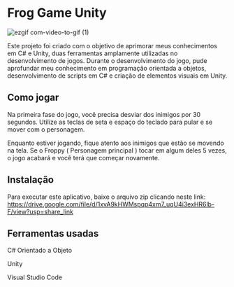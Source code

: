 

# Frog Game Unity
![ezgif com-video-to-gif (1)](https://user-images.githubusercontent.com/102039571/229845250-bdff019e-eed5-4352-87a3-802d781e3710.gif)


  Este projeto foi criado com o objetivo de aprimorar meus conhecimentos em C# e Unity, duas ferramentas amplamente utilizadas no desenvolvimento de jogos. Durante o desenvolvimento do jogo, pude aprofundar meu conhecimento em programação orientada a objetos, desenvolvimento de scripts em C# e criação de elementos visuais em Unity.

## Como jogar
Na primeira fase do jogo, você precisa desviar dos inimigos por 30 segundos. Utilize as teclas de seta e espaço do teclado para pular e se mover com o personagem.

Enquanto estiver jogando, fique atento aos inimigos que estão se movendo na tela. Se o Froppy ( Personagem principal ) tocar em algum deles 5 vezes, o jogo acabará e você terá que começar novamente.

## Instalação
Para executar este aplicativo, baixe o arquivo zip clicando neste link: https://drive.google.com/file/d/1xvA9kHWMspqp4xm7_uqU4i3exHR6lb-F/view?usp=share_link

## Ferramentas usadas 
C# Orientado a Objeto

Unity

Visual Studio Code
